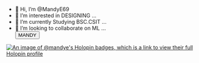 - 👋 Hi, I’m @MandyE69
- 👀 I’m interested in DESIGNING ...
- 🌱 I’m currently Studying BSC.CSIT ...
- 💞️ I’m looking to collaborate on ML ...
  <br>
<button> MANDY </button>

[![An image of @mandye's Holopin badges, which is a link to view their full Holopin profile](https://holopin.me/mandye)](https://holopin.io/@mandye)

<!---
MandyE69/MandyE69 is a ✨ special ✨ repository because its `README.md` (this file) appears on your GitHub profile.
You can click the Preview link to take a look at your changes.
--->

